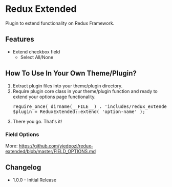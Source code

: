 # Redux Extended
Plugin to extend functionality on Redux Framework.

## Features
<ul>
    <li>
        Extend checkbox field
        <ul>
            <li>Select All/None</li>
        </ul>
    </li>
</ul>

## How To Use In Your Own Theme/Plugin?
<ol>
    <li>Extract plugin files into your theme/plugin directory.</li>
    <li>
        Require plugin core class in your theme/plugin function and ready to extend your options page functionality.
        <pre>require_once( dirname(__FILE__) . 'includes/redux_extended/redux-extended.php' );<br/>$plugin = ReduxExtended::extend( 'option-name' );</pre>
    </li>
    <li>There you go. That's it!</li>
</ol>

### Field Options
More: <a href="https://github.com/yiedpozi/redux-extended/blob/master/FIELD_OPTIONS.md">https://github.com/yiedpozi/redux-extended/blob/master/FIELD_OPTIONS.md</a>

## Changelog
<ul>
    <li>1.0.0 - Initial Release</li>
</ul>

